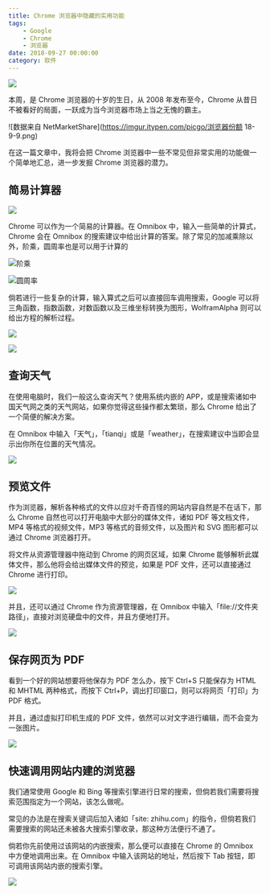```yaml
---
title: Chrome 浏览器中隐藏的实用功能
tags: 
    - Google
    - Chrome
    - 浏览器
date: 2018-09-27 00:00:00
category: 软件
---
```


![](https://imgur.itypen.com/picgo/chromepic.png)

本周，是 Chrome 浏览器的十岁的生日，从 2008 年发布至今，Chrome 从昔日不被看好的局面，一跃成为当今浏览器市场上当之无愧的霸主。

![数据来自 NetMarketShare](https://imgur.itypen.com/picgo/浏览器份额 18-9-9.png)

在这一篇文章中，我将会把 Chrome 浏览器中一些不常见但非常实用的功能做一个简单地汇总，进一步发掘 Chrome 浏览器的潜力。

## 简易计算器

![](https://imgur.itypen.com/picgo/Omnibox-cal.png)

Chrome 可以作为一个简易的计算器。在 Omnibox 中，输入一些简单的计算式，Chrome 会在 Omnibox 的搜索建议中给出计算的答案。除了常见的加减乘除以外，阶乘，圆周率也是可以用于计算的

![阶乘](https://imgur.itypen.com/picgo/Omnibox-cal2.png)

![圆周率](https://imgur.itypen.com/picgo/Omnibox-cal3.png)

倘若进行一些复杂的计算，输入算式之后可以直接回车调用搜索，Google 可以将三角函数，指数函数，对数函数以及三维坐标转换为图形，WolframAlpha 则可以给出方程的解析过程。

![](https://imgur.itypen.com/picgo/Omnibox-cal-search-by-google.png)

![](https://imgur.itypen.com/picgo/Omnibox-cal-search-by-wolframalpha.png)

## 查询天气

在使用电脑时，我们一般这么查询天气？使用系统内嵌的 APP，或是搜索诸如中国天气网之类的天气网站，如果你觉得这些操作都太繁琐，那么 Chrome 给出了一个简便的解决方案。

在 Omnibox 中输入「天气」，「tianqi」或是「weather」，在搜索建议中当即会显示出你所在位置的天气情况。

![](https://imgur.itypen.com/picgo/Omnibox-weather.png)

## 预览文件

作为浏览器，解析各种格式的文件以应对千奇百怪的网站内容自然是不在话下，那么 Chrome 自然也可以打开电脑中大部分的媒体文件，诸如 PDF 等文档文件，MP4 等格式的视频文件，MP3 等格式的音频文件，以及图片和 SVG 图形都可以通过 Chrome 浏览器打开。

将文件从资源管理器中拖动到 Chrome 的网页区域，如果 Chrome 能够解析此媒体文件，那么他将会给出媒体文件的预览，如果是 PDF 文件，还可以直接通过 Chrome 进行打印。

![](https://imgur.itypen.com/picgo/openfile-img.png)

并且，还可以通过 Chrome 作为资源管理器，在 Omnibox 中输入「file://文件夹路径」，直接对浏览硬盘中的文件，并且方便地打开。

![](https://imgur.itypen.com/picgo/Chrome-fileexp.png)

## 保存网页为 PDF

看到一个好的网站想要将他保存为 PDF 怎么办，按下 Ctrl+S 只能保存为 HTML 和 MHTML 两种格式，而按下 Ctrl+P，调出打印窗口，则可以将网页「打印」为 PDF 格式。

并且，通过虚拟打印机生成的 PDF 文件，依然可以对文字进行编辑，而不会变为一张图片。

![](https://imgur.itypen.com/picgo/Chrome-Print.png)

## 快速调用网站内建的浏览器

我们通常使用 Google 和 Bing 等搜索引擎进行日常的搜索，但倘若我们需要将搜索范围指定为一个网站，该怎么做呢。

常见的办法是在搜索关键词后加入诸如「site: zhihu.com」的指令，但倘若我们需要搜索的网站还未被各大搜索引擎收录，那这种方法便行不通了。

倘若你先前使用过该网站的内嵌搜索，那么便可以直接在 Chrome 的 Omnibox 中方便地调用出来。在 Omnibox 中输入该网站的地址，然后按下 Tab 按钮，即可调用该网站内嵌的搜索引擎。

![](https://imgur.itypen.com/picgo/search-by-zhihu.png)
